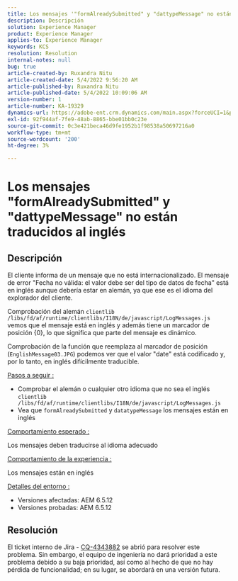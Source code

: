 ```yaml
---
title: Los mensajes '"formAlreadySubmitted" y "dattypeMessage" no están traducidos del inglés'
description: Descripción
solution: Experience Manager
product: Experience Manager
applies-to: Experience Manager
keywords: KCS
resolution: Resolution
internal-notes: null
bug: true
article-created-by: Ruxandra Nitu
article-created-date: 5/4/2022 9:56:20 AM
article-published-by: Ruxandra Nitu
article-published-date: 5/4/2022 10:09:06 AM
version-number: 1
article-number: KA-19329
dynamics-url: https://adobe-ent.crm.dynamics.com/main.aspx?forceUCI=1&pagetype=entityrecord&etn=knowledgearticle&id=e7458870-90cb-ec11-a7b5-6045bd00db25
exl-id: 92f944af-7fe9-48ab-8865-bbe01bb0c23e
source-git-commit: 0c3e421beca46d9fe1952b1f98538a50697216a0
workflow-type: tm+mt
source-wordcount: '200'
ht-degree: 3%

---
```


# Los mensajes &quot;formAlreadySubmitted&quot; y &quot;dattypeMessage&quot; no están traducidos al inglés

## Descripción


El cliente informa de un mensaje que no está internacionalizado. El mensaje de error &quot;Fecha no válida: el valor debe ser del tipo de datos de fecha&quot; está en inglés aunque debería estar en alemán, ya que ese es el idioma del explorador del cliente.

Comprobación del alemán `clientlib /libs/fd/af/runtime/clientlibs/I18N/de/javascript/LogMessages.js` vemos que el mensaje está en inglés y además tiene un marcador de posición {0}, lo que significa que parte del mensaje es dinámico.

Comprobación de la función que reemplaza al marcador de posición (`EnglishMessage03.JPG`) podemos ver que el valor &quot;date&quot; está codificado y, por lo tanto, en inglés difícilmente traducible.

<u>Pasos a seguir :</u>

- Comprobar el alemán o cualquier otro idioma que no sea el inglés `clientlib /libs/fd/af/runtime/clientlibs/I18N/de/javascript/LogMessages.js`
- Vea que `formAlreadySubmitted` y `datatypeMessage` los mensajes están en inglés


<u>Comportamiento esperado :</u>

Los mensajes deben traducirse al idioma adecuado

<u>Comportamiento de la experiencia :</u>

Los mensajes están en inglés

<u>Detalles del entorno :</u>

- Versiones afectadas: AEM 6.5.12
- Versiones probadas: AEM 6.5.12



## Resolución


El ticket interno de Jira - [CQ-4343882](https://jira.corp.adobe.com/browse/CQ-4343882) se abrió para resolver este problema. Sin embargo, el equipo de ingeniería no dará prioridad a este problema debido a su baja prioridad, así como al hecho de que no hay pérdida de funcionalidad; en su lugar, se abordará en una versión futura.

